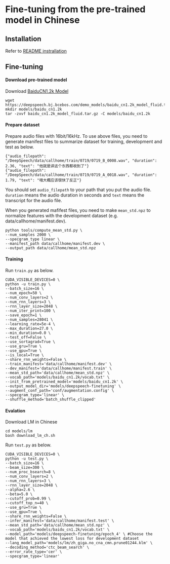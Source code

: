 # Fine-tuning from the pre-trained model in Chinese

## Installation
Refer to [README instrallation](README.md#installation)

## Fine-tuning
#### Download pre-trained model
Download [BaiduCN1.2k Model](https://deepspeech.bj.bcebos.com/demo_models/baidu_cn1.2k_model_fluid.tar.gz)
```
wget https://deepspeech.bj.bcebos.com/demo_models/baidu_cn1.2k_model_fluid.tar.gz
mkdir models/baidu_cn1.2k
tar -zxvf baidu_cn1.2k_model_fluid.tar.gz -C models/baidu_cn1.2k
```
#### Prepare dataset
Prepare audio files with 16bit/16kHz. 
To use above files, you need to generate manifest files to summarize dataset for training, development and test as below.
```
{"audio_filepath": "/DeepSpeech/data/callhome/train/0719/0719_B_0008.wav", "duration": 2.36, "text": "他就是讲这个东西都收到了"}
{"audio_filepath": "/DeepSpeech/data/callhome/train/0719/0719_A_0018.wav", "duration": 1.79, "text": "哦大概应该很快了反正"}
```
You should set `audio_filepath` to your path that you put the audio file. `duration` means the audio duration in seconds and `text` means the transcript for the audio file.

When you generated mafifest files, you need to make `mean_std.npz` to normalize features with the development dataset (e.g. data/callhome/manifest.dev).
```
python tools/compute_mean_std.py \
--num_samples 2000 \
--specgram_type linear \
--manifest_path data/callhome/manifest.dev \
--output_path data/callhome/mean_std.npz
```

#### Training
Run `train.py` as below.
```
CUDA_VISIBLE_DEVICES=0 \
python -u train.py \
--batch_size=16 \
--num_epoch=50 \
--num_conv_layers=2 \
--num_rnn_layers=3 \
--rnn_layer_size=2048 \
--num_iter_print=100 \
--save_epoch=1 \
--num_samples=28041 \
--learning_rate=5e-4 \
--max_duration=27.0 \
--min_duration=0.0 \
--test_off=False \
--use_sortagrad=True \
--use_gru=True \
--use_gpu=True \
--is_local=True \
--share_rnn_weights=False \
--train_manifest='data/callhome/manifest.dev' \
--dev_manifest='data/callhome/manifest.train' \
--mean_std_path='data/callhome/mean_std.npz' \
--vocab_path='models/baidu_cn1.2k/vocab.txt' \
--init_from_pretrained_model='models/baidu_cn1.2k' \
--output_model_dir='models/deepspeech-finetuning' \
--augment_conf_path='conf/augmentation.config' \
--specgram_type='linear' \
--shuffle_method='batch_shuffle_clipped'
```
#### Evalation
Download LM in Chinese
```
cd models/lm
bash download_lm_ch.sh
```
Run `test.py` as below.
```
CUDA_VISIBLE_DEVICES=0 \
python -u test.py \
--batch_size=16 \
--beam_size=300 \
--num_proc_bsearch=8 \
--num_conv_layers=2 \
--num_rnn_layers=3 \
--rnn_layer_size=2048 \
--alpha=2.6 \
--beta=5.0 \
--cutoff_prob=0.99 \
--cutoff_top_n=40 \
--use_gru=True \
--use_gpu=True \
--share_rnn_weights=False \
--infer_manifest='data/callhome/manifest.test' \
--mean_std_path='data/callhome/mean_std.npz' \
--vocab_path='models/baidu_cn1.2k/vocab.txt' \
--model_path='models/deepspeech-finetuning/epoch_4' \ #Choose the model that achieved the lowest loss for development dataset  
--lang_model_path='models/lm/zh_giga.no_cna_cmn.prune01244.klm' \
--decoding_method='ctc_beam_search' \
--error_rate_type='cer' \
--specgram_type='linear'
```
